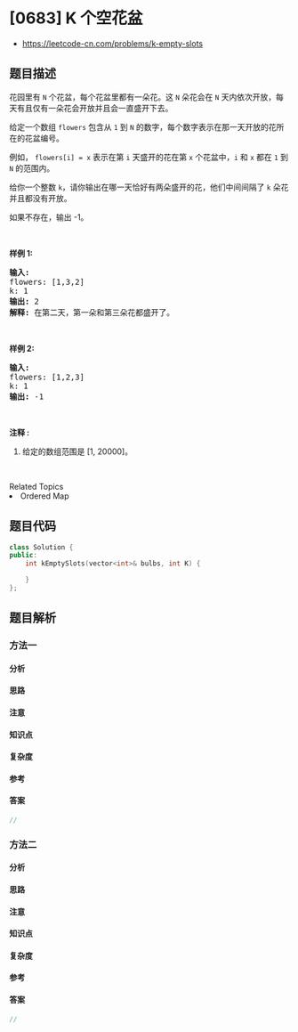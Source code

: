 

# [0683] K 个空花盆
* https://leetcode-cn.com/problems/k-empty-slots


## 题目描述

<p>花园里有 <code>N</code> 个花盆，每个花盆里都有一朵花。这 <code>N</code> 朵花会在 <code>N</code> 天内依次开放，每天有且仅有一朵花会开放并且会一直盛开下去。</p>

<p>给定一个数组 <code>flowers</code> 包含从 <code>1</code> 到 <code>N</code> 的数字，每个数字表示在那一天开放的花所在的花盆编号。</p>

<p>例如，&nbsp;<code>flowers[i] = x</code> 表示在第 <code>i</code> 天盛开的花在第 <code>x</code> 个花盆中，<code>i</code> 和 <code>x</code> 都在 <code>1</code> 到 <code>N</code> 的范围内。</p>

<p>给你一个整数 <code>k</code>，请你输出在哪一天恰好有两朵盛开的花，他们中间间隔了&nbsp;<code>k</code> 朵花并且都没有开放。</p>

<p>如果不存在，输出 -1。</p>

<p>&nbsp;</p>

<p><strong>样例 1:</strong></p>

<pre><strong>输入:</strong> 
flowers: [1,3,2]
k: 1
<strong>输出:</strong> 2
<strong>解释:</strong> 在第二天，第一朵和第三朵花都盛开了。
</pre>

<p>&nbsp;</p>

<p><strong>样例 2:</strong></p>

<pre><strong>输入:</strong> 
flowers: [1,2,3]
k: 1
<strong>输出:</strong> -1
</pre>

<p>&nbsp;</p>

<p><strong>注释 :</strong></p>

<ol>
	<li>给定的数组范围是&nbsp;[1, 20000]。</li>
</ol>

<p>&nbsp;</p>
<div><div>Related Topics</div><div><li>Ordered Map</li></div></div>


## 题目代码

```cpp
class Solution {
public:
    int kEmptySlots(vector<int>& bulbs, int K) {

    }
};
```


## 题目解析


### 方法一

#### 分析

#### 思路

#### 注意

#### 知识点

#### 复杂度

#### 参考

#### 答案

```cpp
//
```


### 方法二

#### 分析

#### 思路

#### 注意

#### 知识点

#### 复杂度

#### 参考

#### 答案

```cpp
//
```


